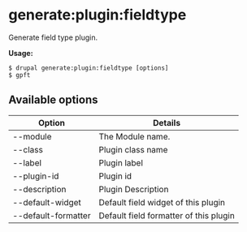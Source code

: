 # generate:plugin:fieldtype
Generate field type plugin.

**Usage:**
```
$ drupal generate:plugin:fieldtype [options]
$ gpft  
```

## Available options
Option | Details
-------|-------------
--module | The Module name.
--class | Plugin class name
--label | Plugin label
--plugin-id | Plugin id
--description | Plugin Description
--default-widget | Default field widget of this plugin
--default-formatter | Default field formatter of this plugin
